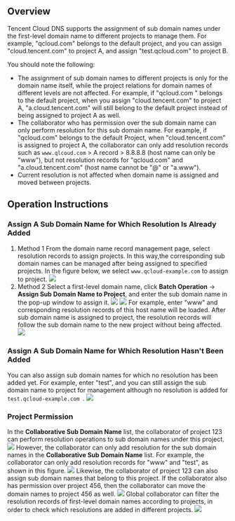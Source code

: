 ## Overview
Tencent Cloud DNS supports the assignment of sub domain names under the first-level domain name to different projects to manage them. For example, "qcloud.com" belongs to the default project, and you can assign "cloud.tencent.com" to project A, and assign "test.qcloud.com" to project B.

You should note the following:
- The assignment of sub domain names to different projects is only for the domain name itself, while the project relations for domain names of different levels are not affected. For example, if "qcloud.com " belongs to the default project, when you assign "cloud.tencent.com" to project A, "a.cloud.tencent.com" will still belong to the default project instead of being assigned to project A as well.
- The collaborator who has permission over the sub domain name can only perform resolution for this sub domain name. For example, if "qcloud.com" belongs to the default Project, when "cloud.tencent.com" is assigned to project A, the collaborator can only add resolution records such as `www.qlcoud.com` > A record > 8.8.8.8 (host name can only be "www"), but not resolution records for "qcloud.com" and "a.cloud.tencent.com" (host name cannot be "@" or "a.www").
- Current resolution is not affected when domain name is assigned and moved between projects.

## Operation Instructions
### Assign A Sub Domain Name for Which Resolution Is Already Added
1. Method 1
From the domain name record management page, select resolution records to assign projects. In this way,the corresponding sub domain names can be managed after being assigned to specified projects. In the figure below, we select `www.qcloud-example.com` to assign to project.
![](//mc.qcloudimg.com/static/img/60ca6fd590a8c607bfd47df84a362270/image.png)
2. Method 2
Select a first-level domain name, click **Batch Operation** -> **Assign Sub Domain Name to Project**, and enter the sub domain name in the pop-up window to assign it.
![](//mc.qcloudimg.com/static/img/73e344ba533817ca84623d23158dc359/image.png)
![](//mc.qcloudimg.com/static/img/8dc6737c5e6508cf161d19f2776b1f59/image.png)
For example, enter "www" and corresponding resolution records of this host name will be loaded. After sub domain name is assigned to project, the resolution records will follow the sub domain name to the new project without being affected.
![](//mc.qcloudimg.com/static/img/3ec9f9375d56f8e73241c697b4efcb48/image.png)
### Assign A Sub Domain Name for Which Resolution Hasn't Been Added
You can also assign sub domain names for which no resolution has been added yet. For example, enter "test", and you can still assign the sub domain name to project for management although no resolution is added for `test.qcloud-example.com `.
![](//mc.qcloudimg.com/static/img/a5f791477e5bd07ef4be8ce80f80bfb8/image.png)
### Project Permission
In the **Collaborative Sub Domain Name** list, the collaborator of project 123 can perform resolution operations to sub domain names under this project.
![](//mc.qcloudimg.com/static/img/da641d70cf664895938a8e0e302c4aab/image.png)
However, the collaborator can only add resolution for the sub domain names in the **Collaborative Sub Domain Name** list. For example, the collaborator can only add resolution records for "www" and "test", as shown in this figure.
![](//mc.qcloudimg.com/static/img/2118da62aa76deeaf1d7b1d9ed395163/image.png)
Likewise, the collaborator of project 123 can also assign sub domain names that belong to this project. If the collaborator also has permission over project 456, then the collaborator can move the domain names to project 456 as well.
![](//mc.qcloudimg.com/static/img/7071d7046f4aefb376545d77d3cbe6bd/image.png)
Global collaborator can filter the resolution records of first-level domain names according to projects, in order to check which resolutions are added in different projects.
![](//mc.qcloudimg.com/static/img/cd42f9711c42ea0884873a6818aa1e69/image.png)
